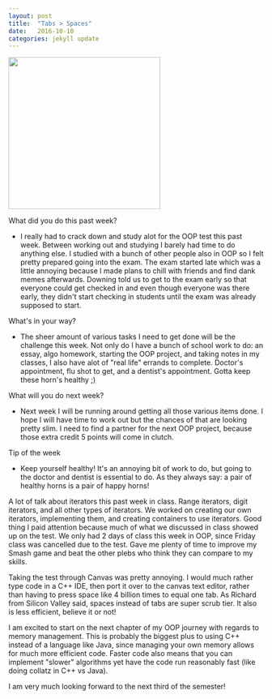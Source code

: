 ```yaml
---
layout: post
title:  "Tabs > Spaces"
date:   2016-10-10
categories: jekyll update
---
```


<img src="/assets/profpic.JPG" width="300">

What did you do this past week?

- I really had to crack down and study alot for the OOP test this past week. Between working out and studying I barely had time to do anything else. I studied with a bunch of other people also in OOP so I felt pretty prepared going into the exam. The exam started late which was a little annoying because I made plans to chill with friends and find dank memes afterwards. Downing told us to get to the exam early so that everyone could get checked in and even though everyone was there early, they didn't start checking in students until the exam was already supposed to start. 

What's in your way?

-  The sheer amount of various tasks I need to get done will be the challenge this week. Not only do I have a bunch of school work to do: an essay, algo homework, starting the OOP project, and taking notes in my classes, I also have alot of "real life" errands to complete. Doctor's appointment, flu shot to get, and a dentist's appointment. Gotta keep these horn's healthy ;)

What will you do next week?

- Next week I will be running around getting all those various items done. I hope I will have time to work out but the chances of that are looking pretty slim. I need to find a partner for the next OOP project, because those extra credit 5 points will come in clutch.

Tip of the week

- Keep yourself healthy! It's an annoying bit of work to do, but going to the doctor and dentist is essential to do. As they always say: a pair of healthy horns is a pair of happy horns!

A lot of talk about iterators this past week in class. Range iterators, digit iterators, and all other types of iterators. We worked on creating our own iterators, implementing them, and creating containers to use iterators. Good thing I paid attention because much of what we discussed in class showed up on the test. We only had 2 days of class this week in OOP, since Friday class was cancelled due to the test. Gave me plenty of time to improve my Smash game and beat the other plebs who think they can compare to my skills.

Taking the test through Canvas was pretty annoying. I would much rather type code in a C++ IDE, then port it over to the canvas text editor, rather than having to press space like 4 billion times to equal one tab. As Richard from Silicon Valley said, spaces instead of tabs are super scrub tier. It also is less efficient, believe it or not!

I am excited to start on the next chapter of my OOP journey with regards to memory management. This is probably the biggest plus to using C++ instead of a language like Java, since managing your own memory allows for much more efficient code. Faster code also means that you can implement "slower" algorithms yet have the code run reasonably fast (like doing collatz in C++ vs Java).

I am very much looking forward to the next third of the semester!
